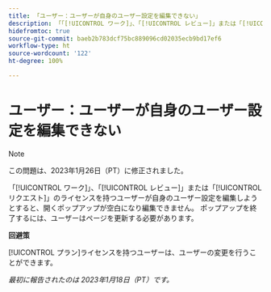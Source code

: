 ```yaml
---
title: 「ユーザー：ユーザーが自身のユーザー設定を編集できない」
description: 「「[!UICONTROL ワーク]」、「[!UICONTROL レビュー]」または「[!UICONTROL リクエスト]」のライセンスを持つユーザーが自分のユーザー設定を編集しようとすると、開いたポップアップが空白になり編集できません。 ポップアップを終了するには、ユーザーはページを更新する必要があります。」
hidefromtoc: true
source-git-commit: baeb2b783dcf75bc889096cd02035ecb9bd17ef6
workflow-type: ht
source-wordcount: '122'
ht-degree: 100%

---
```



# ユーザー：ユーザーが自身のユーザー設定を編集できない

>[!NOTE]
>
>この問題は、2023年1月26日（PT）に修正されました。

「[!UICONTROL ワーク]」、「[!UICONTROL レビュー]」または「[!UICONTROL リクエスト]」のライセンスを持つユーザーが自身のユーザー設定を編集しようとすると、開くポップアップが空白になり編集できません。 ポップアップを終了するには、ユーザーはページを更新する必要があります。

**回避策**

[!UICONTROL プラン]ライセンスを持つユーザーは、ユーザーの変更を行うことができます。

_最初に報告されたのは 2023年1月18日（PT）です。_

